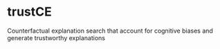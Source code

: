 # trustCE
Counterfactual explanation search that account for cognitive biases and generate trustworthy explanations
